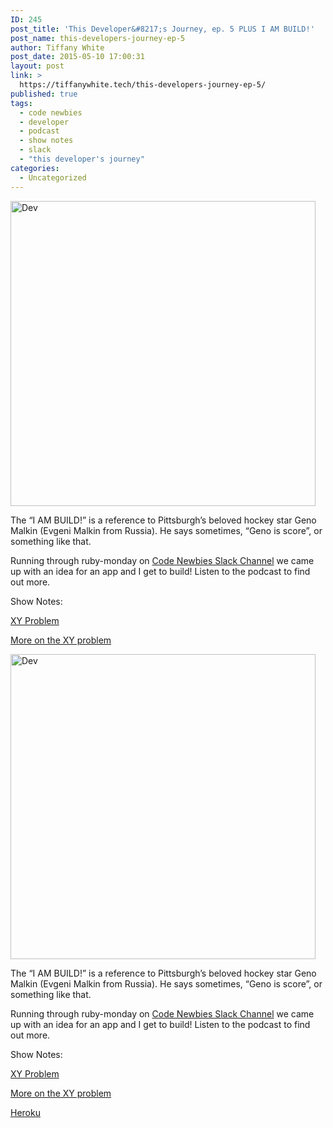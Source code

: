 ```yaml
---
ID: 245
post_title: 'This Developer&#8217;s Journey, ep. 5 PLUS I AM BUILD!'
post_name: this-developers-journey-ep-5
author: Tiffany White
post_date: 2015-05-10 17:00:31
layout: post
link: >
  https://tiffanywhite.tech/this-developers-journey-ep-5/
published: true
tags:
  - code newbies
  - developer
  - podcast
  - show notes
  - slack
  - "this developer's journey"
categories:
  - Uncategorized
---
```



<img class=" aligncenter" src="http://helloburgh.me/wp-content/uploads/2015/05/wpid-Dev-Logo1.png" alt="Dev" width="488" height="488" />

The “I AM BUILD!” is a reference to Pittsburgh’s beloved hockey star Geno Malkin (Evgeni Malkin from Russia). He says sometimes, “Geno is score”, or something like that.

Running through ruby-monday on <a href="https://codenewbie.typeform.com/to/uwsWlZ">Code Newbies Slack Channel</a> we came up with an idea for an app and I get to build! Listen to the podcast to find out more.

Show Notes:

<a href="http://meta.stackexchange.com/questions/66377/what-is-the-xy-problem">XY Problem</a>

<a href="http://mywiki.wooledge.org/XyProblem">More on the XY problem</a>




<img class=" aligncenter" src="http://helloburgh.me/wp-content/uploads/2015/05/wpid-Dev-Logo1.png" alt="Dev" width="488" height="488" />

The “I AM BUILD!” is a reference to Pittsburgh’s beloved hockey star Geno Malkin (Evgeni Malkin from Russia). He says sometimes, “Geno is score”, or something like that.

Running through ruby-monday on <a href="https://codenewbie.typeform.com/to/uwsWlZ">Code Newbies Slack Channel</a> we came up with an idea for an app and I get to build! Listen to the podcast to find out more.

Show Notes:

<a href="http://meta.stackexchange.com/questions/66377/what-is-the-xy-problem">XY Problem</a>

<a href="http://mywiki.wooledge.org/XyProblem">More on the XY problem</a>





<a href="http://heroku.com">Heroku</a>
